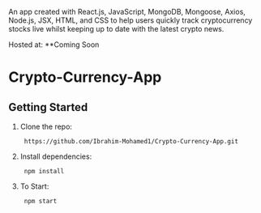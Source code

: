 An app created with React.js, JavaScript, MongoDB, Mongoose, Axios, Node.js, JSX, HTML, and CSS to help users quickly track cryptocurrency stocks live whilst keeping up to date with the latest crypto news.

Hosted at: **Coming Soon

# Crypto-Currency-App

## Getting Started

1. Clone the repo:  

        https://github.com/Ibrahim-Mohamed1/Crypto-Currency-App.git

2. Install dependencies:  

        npm install
        
3. To Start:

        npm start
